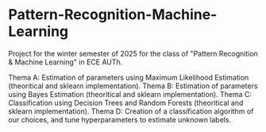 # Pattern-Recognition-Machine-Learning
 Project for the winter semester of 2025 for the class of "Pattern Recognition &amp; Machine Learning" in ECE AUTh.

 Thema A: Estimation of parameters using Maximum Likelihood Estimation (theoritical and sklearn implementation).
 Thema B: Estimation of parameters using Bayes Estimation (theoritical and sklearn implementation).
 Thema C: Classification using Decision Trees and Random Forests (theoritical and sklearn implementation). 
 Thema D: Creation of a classification algorithm of our choices, and tune hyperparameters to estimate unknown labels.  
